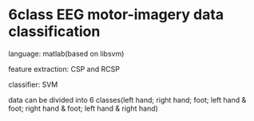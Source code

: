 # 6class EEG motor-imagery data classification
language: matlab(based on libsvm)

feature extraction: CSP and RCSP

classifier: SVM

data can be divided into 6 classes(left hand; right hand; foot; left hand & foot; right hand & foot; left hand & right hand)
